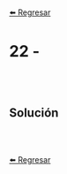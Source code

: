 [⬅️ Regresar](https://github.com/cosmoart/adventJS)

# 22 -

<br/>
<br/>

## Solución

```js
```

<br />

[⬅️ Regresar](ttps://github.com/cosmoart/adventJS)
